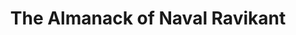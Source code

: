 ---
title: "The Almanack of Naval Ravikant"
description: "No one can compete with you on being you. Most of life is a search for who and what needs you the most."
cover: "images/reading/the-almanack-of-naval-ravikant.jpeg"
publishDate: 2024-08-15
authors: "Eric Jorgensen, Tim Ferris"
categories: ["business & leadership"]
status: 🟢
---